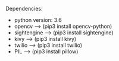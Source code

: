 Dependencies:
- python version: 3.6
- opencv                --> (pip3 install opencv-python)
- sightengine           --> (pip3 install sightengine)
- kivy                  --> (pip3 install kivy)
- twilio                --> (pip3 install twilio)
- PIL                   --> (pip3 install pillow)

